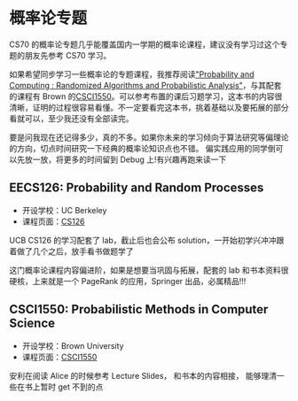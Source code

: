 # 概率论专题

CS70 的概率论专题几乎能覆盖国内一学期的概率论课程，建议没有学习过这个专题的朋友先参考 CS70 学习。

如果希望同步学习一些概率论的专题课程，我推荐阅读["Probability and Computing : Randomized Algorithms and Probabilistic Analysis"](https://dl.acm.org/doi/book/10.5555/3134214)，与其配套的课程有 Brown 的[CSCI1550](https://cs.brown.edu/courses/cs155/)。可以参考布置的课后习题学习，这本书的内容很清晰，证明的过程很容易看懂。不一定要看完这本书，挑着基础以及要拓展的部分看就可以，至少我还没有全部读完。

要是问我现在还记得多少，真的不多。如果你未来的学习倾向于算法研究等偏理论的方向，切点时间研究一下经典的概率论知识点也不错。 偏实践应用的同学倒可以先放一放，将更多的时间留到 Debug 上!有兴趣再跑来读一下

## EECS126: Probability and Random Processes

- 开设学校：UC Berkeley
- 课程页面：[CS126](https://inst.eecs.berkeley.edu/~ee126/archives.html)

UCB CS126 的学习配套了 lab，截止后也会公布 solution，一开始初学兴冲冲跟着做了几个之后，放手看书做题学了

这门概率论课程内容偏进阶，如果是想要当巩固与拓展，配套的 lab 和书本资料很硬核，上来就是一个 PageRank 的应用，Springer 出品，必属精品!!!

## CSCI1550: Probabilistic Methods in Computer Science

- 开设学校：Brown University
- 课程页面：[CSCI1550](https://cs.brown.edu/courses/cs155/)

安利在阅读 Alice 的时候参考 Lecture Slides， 和书本的内容相接， 能够理清一些在书上暂时 get 不到的点
